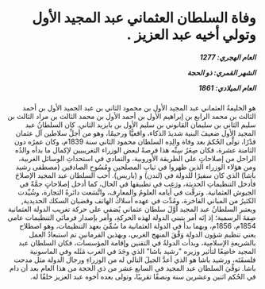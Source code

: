 <h1 dir="rtl">وفاة السلطان العثماني عبد المجيد الأول وتولي أخيه عبد العزيز .</h1>

<h5 dir="rtl">العام الهجري:  1277

الشهر القمري: ذو الحجة

العام الميلادي: 1861</h5>

<p dir="rtl">هو الخليفةُ العثماني عبد المجيد الأول بن محمود الثاني بن عبد الحميد الأول بن أحمد الثالث بن محمد الرابع بن إبراهيم الأول بن أحمد الأول بن محمد الثالث بن مراد الثالث بن سليم الثاني بن سليمان القانوني بن سليم الأول بن بايزيد الثاني. كان السلطانُ عبد المجيد الأول ضعيفَ البنية شديدَ الذكاء، واقعيًّا ورحيمًا، وهو من أجلِّ سلاطين آل عثمان قدْرًا، تولَّى الحُكمَ بعد وفاة والِدِه السلطان محمود الثاني سنة 1839م، وكان عمرُه دون الثامنة عشرة، فكان صِغَرُ سِنِّه هذا فرصةً لبعض الوزراء التغريبيين لإكمال ما بدأه والدُه الراحل من إصلاحاتٍ على الطريقة الأوروبية، والتمادي في استحداثِ الوسائل الغربية، ومن هؤلاء الوزراء الذين ظهروا في ثيابِ المصلحين ومُسُوح الصادقين (مصطفى رشيد باشا) الذي كان سفيرًا للدولة في (لندن) و (باريس). أحب السلطان عبد المجيد الإصلاحَ فأدخل التنظيماتِ الحديثة، ورَغِب في تطبيقها في الحال، كما أدخل إصلاحاتٍ جمَّةً في الجيوش العثمانية. وترقَّت في أيامه العلومُ والمعارف، واتَّسَعت دائرةُ التجارة، وشُيِّدت الكثيرُ من المباني الفاخرة، ومُدَّت في عهده أسلاكُ الهاتف وقضبان السكك الحديدية, ويعتبر السلطانُ عبد المجيد أوَّلَ سلطان عثماني يُضفي على حركة تغريب الدولة العثمانية صِفةَ الرسمية؛ إذ إنَه أمر بتبني الدولة لهذه الحركةِ، وأمر بإصدار فرمانَي التنظيمات عامي 1854م، 1856م، وبهما بدأ في الدولة العثمانية ما سُمِّيَ بعهد التنظيمات، وهو اصطلاح يعني تنظيم شؤون الدولة وَفْقَ المنهج الغربي، وبهذين الفرمانينِ تم استبعادُ العمل بالشريعةِ الإسلامية، وبدأت الدولةُ في التقنين وإقامة المؤسسات، فكان السلطان عبد المجيد خاضِعًا لتأثير وزيره "رشيد باشا" الذي وجَدَ في الغرب مَثَله وفي الماسونية فلسفَتَه، ورشيد باشا هو الذي أعدَّ الجيلَ التالي له من الوزراءِ ورجال الدولة مثل مدحت باشا. توفِّيَ السلطان عبد المجيد في السابع عشر من ذي الحجة من هذا العام بعد أن دام في الحُكم اثنين وعشرين سنة ونصفًا تقريبًا، وتولى بعده أخوه عبد العزيز خلفًا له.</p></br>
